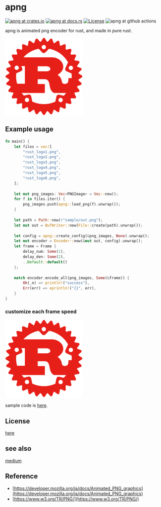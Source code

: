 # apng

[![apng at crates.io](https://img.shields.io/crates/v/apng.svg)](https://crates.io/crates/apng)
[![apng at docs.rs](https://docs.rs/apng/badge.svg)](https://docs.rs/apng)
[![License](https://img.shields.io/badge/license-MIT-blue.svg)](https://raw.githubusercontent.com/poccariswet/apng/master/LICENSE?token=AF4FJMPRTUTCG2DAVLVTRVS5U7UJI)
![apng at github actions](https://github.com/poccariswet/apng/workflows/Rust/badge.svg?branch=master)

apng is animated png encoder for rust, and made in pure rust.

<img src="https://github.com/poccariswet/apng/blob/master/examples/_rust_logo/out.png" width="250">

## Example usage

```rust
fn main() {
    let files = vec![
        "rust_logo1.png",
        "rust_logo2.png",
        "rust_logo3.png",
        "rust_logo4.png",
        "rust_logo5.png",
        "rust_logo6.png",
    ];

    let mut png_images: Vec<PNGImage> = Vec::new();
    for f in files.iter() {
        png_images.push(apng::load_png(f).unwrap());
    }

    let path = Path::new(r"sample/out.png");
    let mut out = BufWriter::new(File::create(path).unwrap());

    let config = apng::create_config(&png_images, None).unwrap();
    let mut encoder = Encoder::new(&mut out, config).unwrap();
    let frame = Frame {
        delay_num: Some(1),
        delay_den: Some(2),
        ..Default::default()
    };

    match encoder.encode_all(png_images, Some(&frame)) {
        Ok(_n) => println!("success"),
        Err(err) => eprintln!("{}", err),
    }
}
```

### customize each frame speed

<img src="https://github.com/poccariswet/apng/blob/master/examples/each_frame_speed/out.png" width="250">

sample code is [here](https://github.com/poccariswet/apng/tree/master/examples/each_frame_speed).

## License

[here](https://github.com/poccariswet/apng/blob/master/LICENSE)

## see also
[medium](https://medium.com/@poccariswet/how-i-developed-apng-library-for-rust-98d366f1195b)

## Reference

- [https://developer.mozilla.org/ja/docs/Animated_PNG_graphics](https://developer.mozilla.org/ja/docs/Animated_PNG_graphics)
- [https://www.w3.org/TR/PNG/](https://www.w3.org/TR/PNG/)
